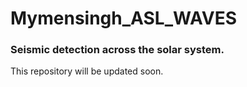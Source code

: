 # Mymensingh_ASL_WAVES
### Seismic detection across the solar system.
This repository will be updated soon.

